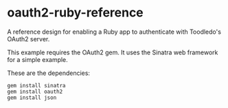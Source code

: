 oauth2-ruby-reference
=====================

A reference design for enabling a Ruby app to authenticate with Toodledo's OAuth2 server.

This example requires the OAuth2 gem. It uses the Sinatra web framework for a simple example.

These are the dependencies:

	gem install sinatra
	gem install oauth2
	gem install json
